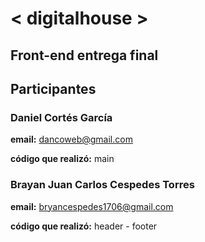 # < digitalhouse >

## Front-end entrega final

## Participantes

### Daniel Cortés García
**email:** dancoweb@gmail.com

**código que realizó:** main

### Brayan Juan Carlos Cespedes Torres
**email:** bryancespedes1706@gmail.com

**código que realizó:** header - footer
